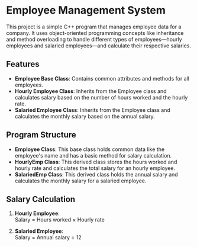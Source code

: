 # Employee Management System

This project is a simple C++ program that manages employee data for a company. It uses object-oriented programming concepts like inheritance and method overloading to handle different types of employees—hourly employees and salaried employees—and calculate their respective salaries.

## Features

- **Employee Base Class**: Contains common attributes and methods for all employees.
- **Hourly Employee Class**: Inherits from the Employee class and calculates salary based on the number of hours worked and the hourly rate.
- **Salaried Employee Class**: Inherits from the Employee class and calculates the monthly salary based on the annual salary.

## Program Structure

- **Employee Class**: This base class holds common data like the employee's name and has a basic method for salary calculation.
- **HourlyEmp Class**: This derived class stores the hours worked and hourly rate and calculates the total salary for an hourly employee.
- **SalariedEmp Class**: This derived class holds the annual salary and calculates the monthly salary for a salaried employee.

## Salary Calculation

1. **Hourly Employee**:  
   Salary = Hours worked × Hourly rate

2. **Salaried Employee**:  
   Salary = Annual salary ÷ 12
